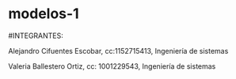 # modelos-1

#INTEGRANTES:

Alejandro Cifuentes Escobar, cc:1152715413, Ingeniería de sistemas

Valeria Ballestero Ortiz, cc: 1001229543, Ingeniería de sistemas
